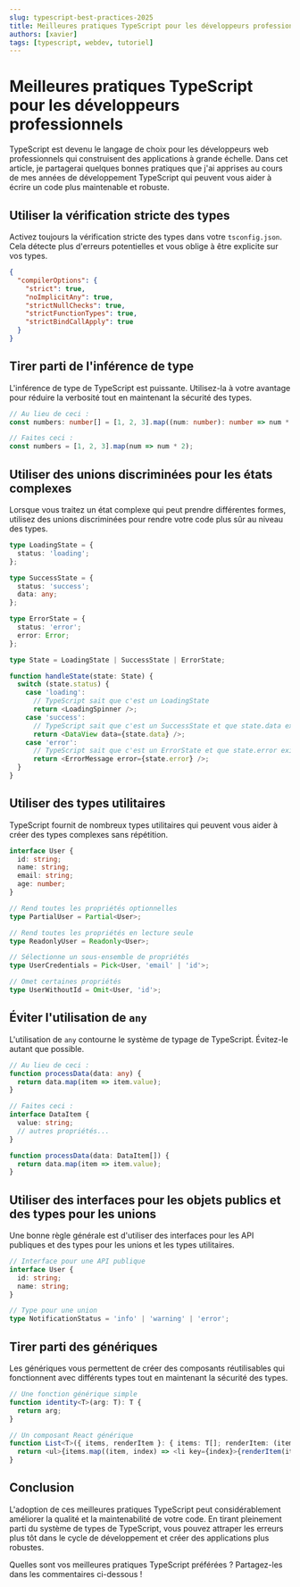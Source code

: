 ```yaml
---
slug: typescript-best-practices-2025
title: Meilleures pratiques TypeScript pour les développeurs professionnels
authors: [xavier]
tags: [typescript, webdev, tutoriel]
---
```


# Meilleures pratiques TypeScript pour les développeurs professionnels

TypeScript est devenu le langage de choix pour les développeurs web professionnels qui construisent des applications à grande échelle. Dans cet article, je partagerai quelques bonnes pratiques que j'ai apprises au cours de mes années de développement TypeScript qui peuvent vous aider à écrire un code plus maintenable et robuste.

<!-- truncate -->

## Utiliser la vérification stricte des types

Activez toujours la vérification stricte des types dans votre `tsconfig.json`. Cela détecte plus d'erreurs potentielles et vous oblige à être explicite sur vos types.

```json
{
  "compilerOptions": {
    "strict": true,
    "noImplicitAny": true,
    "strictNullChecks": true,
    "strictFunctionTypes": true,
    "strictBindCallApply": true
  }
}
```

## Tirer parti de l'inférence de type

L'inférence de type de TypeScript est puissante. Utilisez-la à votre avantage pour réduire la verbosité tout en maintenant la sécurité des types.

```typescript
// Au lieu de ceci :
const numbers: number[] = [1, 2, 3].map((num: number): number => num * 2);

// Faites ceci :
const numbers = [1, 2, 3].map(num => num * 2);
```

## Utiliser des unions discriminées pour les états complexes

Lorsque vous traitez un état complexe qui peut prendre différentes formes, utilisez des unions discriminées pour rendre votre code plus sûr au niveau des types.

```typescript
type LoadingState = {
  status: 'loading';
};

type SuccessState = {
  status: 'success';
  data: any;
};

type ErrorState = {
  status: 'error';
  error: Error;
};

type State = LoadingState | SuccessState | ErrorState;

function handleState(state: State) {
  switch (state.status) {
    case 'loading':
      // TypeScript sait que c'est un LoadingState
      return <LoadingSpinner />;
    case 'success':
      // TypeScript sait que c'est un SuccessState et que state.data existe
      return <DataView data={state.data} />;
    case 'error':
      // TypeScript sait que c'est un ErrorState et que state.error existe
      return <ErrorMessage error={state.error} />;
  }
}
```

## Utiliser des types utilitaires

TypeScript fournit de nombreux types utilitaires qui peuvent vous aider à créer des types complexes sans répétition.

```typescript
interface User {
  id: string;
  name: string;
  email: string;
  age: number;
}

// Rend toutes les propriétés optionnelles
type PartialUser = Partial<User>;

// Rend toutes les propriétés en lecture seule
type ReadonlyUser = Readonly<User>;

// Sélectionne un sous-ensemble de propriétés
type UserCredentials = Pick<User, 'email' | 'id'>;

// Omet certaines propriétés
type UserWithoutId = Omit<User, 'id'>;
```

## Éviter l'utilisation de `any`

L'utilisation de `any` contourne le système de typage de TypeScript. Évitez-le autant que possible.

```typescript
// Au lieu de ceci :
function processData(data: any) {
  return data.map(item => item.value);
}

// Faites ceci :
interface DataItem {
  value: string;
  // autres propriétés...
}

function processData(data: DataItem[]) {
  return data.map(item => item.value);
}
```

## Utiliser des interfaces pour les objets publics et des types pour les unions

Une bonne règle générale est d'utiliser des interfaces pour les API publiques et des types pour les unions et les types utilitaires.

```typescript
// Interface pour une API publique
interface User {
  id: string;
  name: string;
}

// Type pour une union
type NotificationStatus = 'info' | 'warning' | 'error';
```

## Tirer parti des génériques

Les génériques vous permettent de créer des composants réutilisables qui fonctionnent avec différents types tout en maintenant la sécurité des types.

```typescript
// Une fonction générique simple
function identity<T>(arg: T): T {
  return arg;
}

// Un composant React générique
function List<T>({ items, renderItem }: { items: T[]; renderItem: (item: T) => React.ReactNode }) {
  return <ul>{items.map((item, index) => <li key={index}>{renderItem(item)}</li>)}</ul>;
}
```

## Conclusion

L'adoption de ces meilleures pratiques TypeScript peut considérablement améliorer la qualité et la maintenabilité de votre code. En tirant pleinement parti du système de types de TypeScript, vous pouvez attraper les erreurs plus tôt dans le cycle de développement et créer des applications plus robustes.

Quelles sont vos meilleures pratiques TypeScript préférées ? Partagez-les dans les commentaires ci-dessous !
